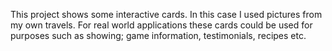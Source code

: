 This project shows some interactive cards. 
In this case I used pictures from my own travels. 
For real world applications these cards could be used for purposes such as showing; game information, testimonials, recipes etc.
